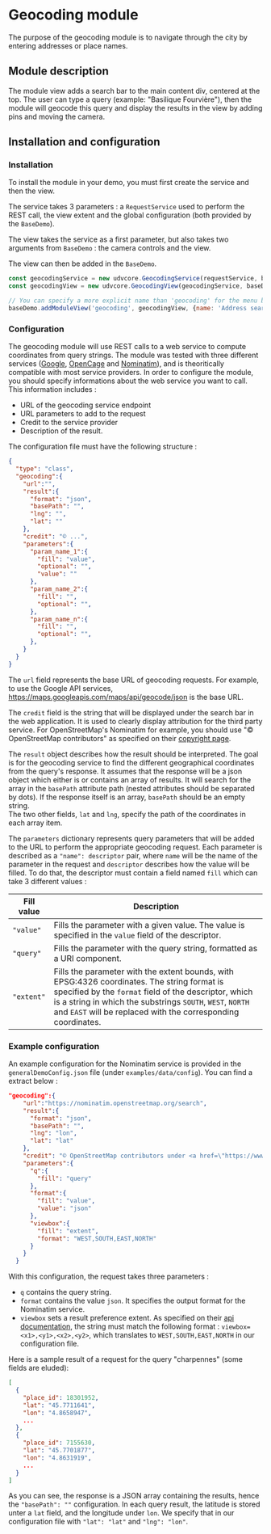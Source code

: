 # Geocoding module

The purpose of the geocoding module is to navigate through the city by entering addresses or place names.

## Module description

The module view adds a search bar to the main content div, centered at the top. The user can type a query (example: "Basilique Fourvière"), then the module will geocode this query and display the results in the view by adding pins and moving the camera.

## Installation and configuration

### Installation

To install the module in your demo, you must first create the service and then the view.

The service takes 3 parameters : a `RequestService` used to perform the REST call, the view extent and the global configuration (both provided by the `BaseDemo`).

The view takes the service as a first parameter, but also takes two arguments from `BaseDemo` : the camera controls and the view.

The view can then be added in the `BaseDemo`.

```js
const geocodingService = new udvcore.GeocodingService(requestService, baseDemo.extent, baseDemo.config);
const geocodingView = new udvcore.GeocodingView(geocodingService, baseDemo.controls, baseDemo.view);

// You can specify a more explicit name than 'geocoding' for the menu button
baseDemo.addModuleView('geocoding', geocodingView, {name: 'Address search'});
```

### Configuration

The geocoding module will use REST calls to a web service to compute coordinates from query strings. The module was tested with three different services ([Google](https://developers.google.com/maps/documentation/geocoding/start), [OpenCage](https://opencagedata.com/api) and [Nominatim](https://nominatim.openstreetmap.org/)), and is theoritically compatible with most service providers. In order to configure the module, you should specify informations about the web service you want to call. This information includes :

- URL of the geocoding service endpoint
- URL parameters to add to the request
- Credit to the service provider
- Description of the result.

The configuration file must have the following structure :

```json
{
  "type": "class",
  "geocoding":{
    "url":"",
    "result":{
      "format": "json",
      "basePath": "",
      "lng": "",
      "lat": ""
    },
    "credit": "© ...",
    "parameters":{
      "param_name_1":{
        "fill": "value",
        "optional": "",
        "value": ""
      },
      "param_name_2":{
        "fill": "",
        "optional": "",
      },
      "param_name_n":{
        "fill": "",
        "optional": "",
      },
    }
  }
}
```

The `url` field represents the base URL of geocoding requests. For example, to use the Google API services, https://maps.googleapis.com/maps/api/geocode/json is the base URL.

The `credit` field is the string that will be displayed under the search bar in the web application. It is used to clearly display attribution for the third party service. For OpenStreetMap's Nominatim for example, you should use "© OpenStreetMap contributors" as specified on their [copyright page](https://www.openstreetmap.org/copyright).

The `result` object describes how the result should be interpreted. The goal is for the geocoding service to find the different geographical coordinates from the query's response. It assumes that the response will be a json object which either is or contains an array of results. It will search for the array in the `basePath` attribute path (nested attributes should be separated by dots). If the response itself is an array, `basePath` should be an empty string.  
The two other fields, `lat` and `lng`, specify the path of the coordinates in each array item.

The `parameters` dictionary represents query parameters that will be added to the URL to perform the appropriate geocoding request. Each parameter is described as a `"name": descriptor` pair, where `name` will be the name of the parameter in the request and `descriptor` describes how the value will be filled. To do that, the descriptor must contain a field named `fill` which can take 3 different values :

|Fill value|Description|
|----------|------|
|`"value"`|Fills the parameter with a given value. The value is specified in the `value` field of the descriptor.|
|`"query"`|Fills the parameter with the query string, formatted as a URI component.|
|`"extent"`|Fills the parameter with the extent bounds, with EPSG:4326 coordinates. The string format is specified by the `format` field of the descriptor, which is a string in which the substrings `SOUTH`, `WEST`, `NORTH` and `EAST` will be replaced with the corresponding coordinates.|

### Example configuration

An example configuration for the Nominatim service is provided in the `generalDemoConfig.json` file (under `examples/data/config`). You can find a extract below :

```json
"geocoding":{
    "url":"https://nominatim.openstreetmap.org/search",
    "result":{
      "format": "json",
      "basePath": "",
      "lng": "lon",
      "lat": "lat"
    },
    "credit": "© OpenStreetMap contributors under <a href=\"https://www.openstreetmap.org/copyright\">ODbL</a>",
    "parameters":{
      "q":{
        "fill": "query"
      },
      "format":{
        "fill": "value",
        "value": "json"
      },
      "viewbox":{
        "fill": "extent",
        "format": "WEST,SOUTH,EAST,NORTH"
      }
    }
  }
```

With this configuration, the request takes three parameters :

- `q` contains the query string.
- `format` contains the value `json`. It specifies the output format for the Nominatim service.
- `viewbox` sets a result preference extent. As specified on their [api documentation](https://nominatim.org/release-docs/develop/api/Search/), the string must match the following format : `viewbox=<x1>,<y1>,<x2>,<y2>`, which translates to `WEST,SOUTH,EAST,NORTH` in our configuration file.

Here is a sample result of a request for the query "charpennes" (some fields are eluded):

```json
[
  {
    "place_id": 18301952,
    "lat": "45.7711641",
    "lon": "4.8658947",
    ...
  },
  {
    "place_id": 7155630,
    "lat": "45.7701877",
    "lon": "4.8631919",
    ...
  }
]
```

As you can see, the response is a JSON array containing the results, hence the `"basePath": ""` configuration. In each query result, the latitude is stored unter a `lat` field, and the longitude under `lon`. We specify that in our configuration file with `"lat": "lat"` and `"lng": "lon"`.